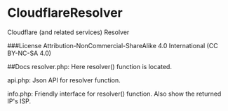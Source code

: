 # CloudflareResolver
Cloudflare (and related services) Resolver

###License
Attribution-NonCommercial-ShareAlike 4.0 International (CC BY-NC-SA 4.0)

##Docs
resolver.php: Here resolver() function is located.

api.php: Json API for resolver function.

info.php: Friendly interface for resolver() function. Also show the returned IP's ISP.

